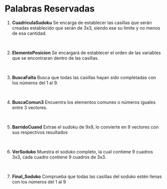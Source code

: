 # Palabras Reservadas

1. **CuadriculaSudoku**
Se encarga de establecer las casillas que serán creadas establecido que serán de 3x3, siendo ese su limite y no menos de esa cantidad.
</br>

2. **ElementoPosicion**
Se encargará de establecer el orden de las variables que se encontraran dentro de las casillas. 
</br>

3. **BuscaFalta** 
Busca que todas las casillas hayan sido completadas con los números del 1 al 9.
</br>

4. **BuscaComun3**
Encuentra los elementos comunes o números iguales  entre 3 vectores.
</br>

5. **BarridoCuand**
Extrae el sudoku de 9x9, lo convierte en 9 vectores con sus respectivos resultados
</br>

6. **VerSoduko** Muestra el soduko completo, la cual contiene 9 cuadros 3x3, cada cuadro contiene 9 cuadros de 3x3.
</br>

7. **Final_Soduko** Comprueba que todas las casillas del soduko estén llenas con los números del 1 al 9
